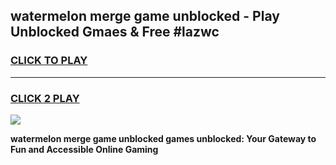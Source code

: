 
## watermelon merge game unblocked - Play Unblocked Gmaes & Free #lazwc
<h3>
<a href="https://premium.freeplayer.one?title=watermelon_merge_game_unblocked&ref=03M">CLICK TO PLAY</a></h3>
<hr>

<h3>
<a href="https://premium.freeplayer.one?title=watermelon_merge_game_unblocked&ref=03M">CLICK 2 PLAY</a>
  
</h3>

<a href="https://premium.freeplayer.one?title=watermelon_merge_game_unblocked&ref=03M"><img src="https://clearcache.store/games.png"></a>


**watermelon merge game unblocked games unblocked: Your Gateway to Fun and Accessible Online Gaming**
